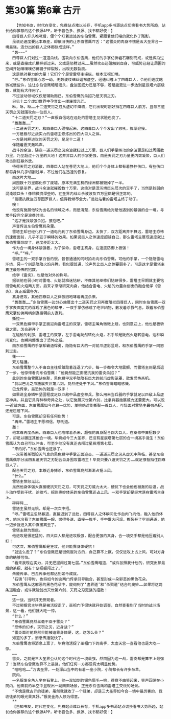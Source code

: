 # 第30篇 第6章 古亓
        【告知书友，时代在变化，免费站点难以长存，手机app多书源站点切换看书大势所趋，站长给你推荐的这个换源APP，听书音色多、换源、找书都好使！】
       四尊巨人仰头咆哮后，便个个盯着远处的东伯雪鹰，紧跟着他们嗖的就化作了残影。
       虽说论速度要比本尊差，却依旧快的让东伯雪鹰咋舌：“这雷炎的肉身不愧是五大圣界合一境最强，连分出的巨人之体都快成这样。”
       “轰~~~”
       四尊巨人们划过一道道曲线，围攻向东伯雪鹰，他们的手掌仿佛岩石雕刻而成，或是挥拍过来，或是直接成爪模样抓过来，又或是怒劈过来……虽然攻击还碰触到自身，可威势已经让周围的空间开始噗噗噗仿佛镜子碎裂般，出现无数裂痕。
       这是绝对暴力的力量！它们个个是受雷塔主操纵，根本无视幻境。
       “哼。”东伯雪鹰心念一动，无数波纹细丝遍布虚空，迅速纠缠上了四尊巨人，令他们速度略微减慢些许，这让东伯雪鹰暗暗摇头，盘波图威力还是不够，若是能更进一步达到星辰塔六层级数，就能有大作用了。
       不过波动领域仅仅是辅助而已，东伯雪鹰的杀招乃是天罚之刃。
       只见十二个虚幻世界中孕育出一缕璀璨光芒。
       咻，咻，咻……十二道天罚之刃从虚幻中降临，它们出现时刚好挡在四尊巨人前方，且每三道天罚之刃就围攻向一位巨人。
       “十二道天罚之刃？”一直很自信站在远处的雷塔主见状脸色变了。
       “轰轰轰……”
       十二道天罚之刃，和四尊巨人碰撞起来，这四尊巨人个个发出了怒吼，挥掌迎接。
       一方是极尽近战实力的雷塔主修炼出的四大巨人之体。
       一方是纯粹进攻的天罚之刃，足足十二道！
       伴随着震天轰鸣声。
       战斗的余波，随意一道天罚之刃余波就扫过上万里，巨人们手掌挥动的余波更是扫过周围数万里，乃至超过十万里的大地！这并非巨人的手掌更强，而是天罚之刃力量更内敛凝聚，巨人们攻击则狂暴外放。
       待得天罚之刃消散，四尊巨人站在苍茫大地上，他们个个身体上都有着狰狞伤口，有些伤口都将身体几乎切割过半，不过他们在迅速的恢复。
       而这片大地……
       周围数十万里都化作了废墟，原本充满生机的绿洲都被毁掉了一半。
       这可是圣界，战斗余波就摧毁数十万里，这绝对是混沌境巨头层次的交手了，当然是较弱的混沌境巨头！像稍微资深些的，在圣界内战斗余波波及百万里都是很正常的。
       “能硬抗我这四尊图罗巨人，值得我倾尽全力。”远处站着的雷塔主终于动了。
       嗖！
       他没有施展他较为出名的领域之术，而是清楚，东伯雪鹰绝对是他遇到的最强的合一境，寻常手段完全是浪费时间。
       “这才是我最强杀招，接招吧。”
       声音传进东伯雪鹰耳朵里。
       雷塔主却已经化作了一道电光到了东伯雪鹰身边，太快了，双方距离并不算远，雷塔主恐怖的速度面前，几乎不亚于瞬移的效果。如果说巨人之体速度超越自己，那么雷塔主展现速度就让东伯雪鹰惊叹了，速度差距太大。
       作为合一境身体最强者，为了保命，雷塔主真身，在速度防御上极强！
       “呼。”“呼。”
       雷塔主的一双手掌白皙的很，普普通通的同时拍击向东伯雪鹰，可他的手掌，一个隐隐雷电环绕，另一个则是隐隐火焰升腾。看似很普通，论声势比巨人之体要弱多了。可是这才是雷塔主真正最恐怖的招数。
       绝学《雷炎》，也是他对外的称号。
       据说他在弱小时对雷电、火焰就痴迷钻研，不像其他巫修们钻研很多，雷塔主早期就主要钻研雷电和火焰两方面，后来才渐渐研究肉身，他结合雷电、火焰的力量自创出的融合绝学《雷炎》，真正威震各方。
       真身进攻，其他四尊巨人之体依旧咆哮着再度杀来。
       “轰轰轰……”东伯雪鹰一边分心施展出十二道天罚之刃再度阻拦四尊巨人，同时东伯雪鹰一双手掌表面突兀的浮现了黑色的鳞甲，一双手掌仿佛成了绝世凶物，散发着杀戮气息，跟着东伯雪鹰双掌仿佛两柄剑直接朝前方直刺。
       撕拉——
       一双黑色鳞甲手掌正面迎向雷塔主的双掌，雷塔主嘴角微微上翘，也刻意迎上，他也是极骄傲之辈，怎会避开？
       在碰触的刹那，雷塔主的双掌，左手雷电陡然转化火焰，右手却是陡然火焰转雷电，这种瞬间变化，也瞬间爆发出了恐怖之威。
       而东伯雪鹰的手掌却霸道悍勇，隐隐有巨大的一对前爪虚影显现，和东伯雪鹰的手掌一同怒刺过去。
       蓬~~~~
       双方碰撞。
       东伯雪鹰整个人不由自主往后踉跄着连退了六步，每一步都令大地震颤，而雷塔主则是后退了一步，他惊愕看向东伯雪鹰：“他竟然能正面硬抗我的雷炎杀招？”
       此刻的东伯雪鹰站在那，黑色鳞甲双手隐隐有巨大的前爪虚影笼罩，散发恐怖杀机。
       “我以巴龙之爪施展灭世第六剑，竟然还处于下风。”东伯雪鹰暗暗感慨。
       巴龙传承，最恐怖的就是一双手！
       如果说全身鳞甲坚固程度足以匹敌中品虚空神兵，那么用来当兵器的手掌就足以匹敌上品虚空神兵，并且它具有种种奇异之处，以它施展灭世第六剑，比拿兵器施展威力还要更大。可以说——近战方面，东伯雪鹰如今也算一优势，单挑绝对能撕裂一尊巨人，可惜面对雷塔主最强杀招，还是屈居下风。
       可是，东伯雪鹰却没有任何伤势！
       “再来。”雷塔主不愿相信，怒吼道。
       轰！
       他本尊再度杀来，四尊巨人也咆哮着杀来，超强的真身配合四大巨人，在巫修中算招数少了，却足以碾压其他合一境。毕竟如今三大圣界，还没有星辰塔第七层的合一境高手诞生！东伯雪鹰认为自己可以冲击，可至少他没有真正去闯过星辰塔第七层。
       “来的好。”东伯雪鹰也狂暴了。
       一双带着杀戮毁灭气息的黑色鳞甲手掌正面迎击，一道道天罚之刃从虚无中降临，甚至东伯雪鹰偶尔分出四五道天罚之刃配合自身围攻雷塔主！毕竟只要八道天罚之刃……就足够抵挡住四尊巨人了。
       配合天罚之刃，本尊近身搏杀，东伯雪鹰竟然渐渐占据上风。
       “什么。”
       雷塔主愤怒无比。
       虽然他身体强大直接硬抗天罚之刃，可天罚之刃威力太大，硬抗下也会他也被轰的后退，战斗动作受到干扰，论技巧，规则奥妙体系的东伯雪鹰还占上风，一双手掌却是经常落在雷塔主身上。
       砰砰砰……
       雷塔主虽然无惧，却是一次次中招。
       “哼。”雷塔主忽然暴退，直接退到了远处，四尊巨人之体瞬间化作血肉飞向他，融入他的体内，他冰冷看了东伯雪鹰一眼，懒得多说，直接一挥手，手中雷火闪现，撕裂开了空间通道，他一迈步就进入其中直接离去了。
       雷塔主颇为憋屈。
       他进攻是很狂猛的，四大巨人都是进攻极强，配合更强的真身，合一境交手都是他压着别人打！
       可这次，东伯雪鹰却是狂攻，他只能靠身体硬抗！
       “就这么走了？”东伯雪鹰还是很佩服对方的，自己算不上赢，仅仅进攻上占上风，可对方身体的确够可怕。
       “看来我现在实力，并无把握闯过第七层。”东伯雪鹰暗道，“或许按照我计划的，研究出那最后的杀招，就有十足把握闯过了。”
       朱魇传承、巴龙传承他都达到如今成就。
       ‘石镜’引导时，也将如今的这两门传承引导融合，甚至形成一朵邪恶的黑色花朵。
       东伯雪鹰从这邪恶的黑色花朵中，窥伺到了‘虚界道’和‘杀戮道’结合的奥妙……如果将这两条道融合，或许就能创出灭世第六剑、天罚之刃更强的招数！
       ……
       这一战，当时并无旁观者。
       不过邪眼宫主毕竟是被活捉走了，巫祖门下很快就开始调查，自然查看到了当时的战斗场景，这一看，他们就大吃一惊。
       “什么？”
       “东伯雪鹰竟然丝毫不亚于雷炎？”
       “恐怖的幻术，天罚之刃，近身战？”
       “雷炎面对他竟然只能被迫靠身体硬，这，这怎么会？”
       知道的多了，消息传播就快了。
       东伯雪鹰也将消息上禀了，毕竟他活捉了巫祖门下的高手，太虚天宫一查看他也是大吃一惊。
       ……
       雷炎，之前是三大圣界公认的这个时代合一境最强，然而因为这一战，雷炎却是算不上最强了！当然东伯雪鹰也算不上最强，他们任何一方都没有太明显优势。
       “哈哈哈……”万古圣界，一处深山当中的有着一座小院，小院都长有许多杂草。
       院内。
       一名银发金角人坐在石凳上，他一双如剑的银色眉毛一挑，得意不由笑起来，笑声回荡在小院内，他面前的半空中显现出一副画面场景，正是东伯雪鹰和雷塔主交战的场景。
       “不愧是我古亓的徒弟，虽然我就收了一个徒弟，却是三大圣界如今合一境中最厉害的，我收徒弟的眼光果真好。”银发金角人颇为得意。
       **
       【告知书友，时代在变化，免费站点难以长存，手机app多书源站点切换看书大势所趋，站长给你推荐的这个换源APP，听书音色多、换源、找书都好使！】